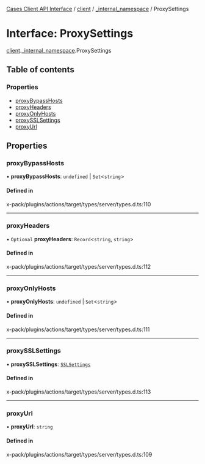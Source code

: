 [Cases Client API Interface](../README.md) / [client](../modules/client.md) / [\_internal\_namespace](../modules/client._internal_namespace.md) / ProxySettings

# Interface: ProxySettings

[client](../modules/client.md).[_internal_namespace](../modules/client._internal_namespace.md).ProxySettings

## Table of contents

### Properties

- [proxyBypassHosts](client._internal_namespace.ProxySettings.md#proxybypasshosts)
- [proxyHeaders](client._internal_namespace.ProxySettings.md#proxyheaders)
- [proxyOnlyHosts](client._internal_namespace.ProxySettings.md#proxyonlyhosts)
- [proxySSLSettings](client._internal_namespace.ProxySettings.md#proxysslsettings)
- [proxyUrl](client._internal_namespace.ProxySettings.md#proxyurl)

## Properties

### proxyBypassHosts

• **proxyBypassHosts**: `undefined` \| `Set`<`string`\>

#### Defined in

x-pack/plugins/actions/target/types/server/types.d.ts:110

___

### proxyHeaders

• `Optional` **proxyHeaders**: `Record`<`string`, `string`\>

#### Defined in

x-pack/plugins/actions/target/types/server/types.d.ts:112

___

### proxyOnlyHosts

• **proxyOnlyHosts**: `undefined` \| `Set`<`string`\>

#### Defined in

x-pack/plugins/actions/target/types/server/types.d.ts:111

___

### proxySSLSettings

• **proxySSLSettings**: [`SSLSettings`](client._internal_namespace.SSLSettings.md)

#### Defined in

x-pack/plugins/actions/target/types/server/types.d.ts:113

___

### proxyUrl

• **proxyUrl**: `string`

#### Defined in

x-pack/plugins/actions/target/types/server/types.d.ts:109
